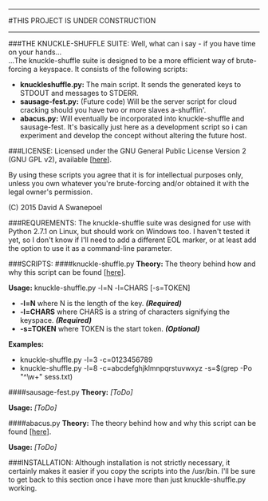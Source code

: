 ***
#THIS PROJECT IS UNDER CONSTRUCTION
***

###THE KNUCKLE-SHUFFLE SUITE:
Well, what can i say - if you have time on your hands...  
...The knuckle-shuffle suite is designed to be a more efficient way of brute-forcing a 
keyspace. It consists of the following scripts:
* __knuckleshuffle.py:__ The main script. It sends the generated keys to STDOUT and messages to STDERR.
* __sausage-fest.py:__ (Future code) Will be the server script for cloud cracking should you have
  two or more slaves a-shufflin'.
* __abacus.py:__ Will eventually be incorporated into knuckle-shuffle and sausage-fest. It's basically
  just here as a development script so i can experiment and develop the concept without altering the 
  future host. 

###LICENSE:
Licensed under the GNU General Public License Version 2 (GNU GPL v2), 
available \[[here](http://www.gnu.org/licenses/gpl-2.0.txt)].  

By using these scripts you agree that it is for intellectual purposes only, unless you own 
whatever you're brute-forcing and/or obtained it with the legal owner's permission.  
  
(C) 2015 David A Swanepoel


###REQUREMENTS:
The knuckle-shuffle suite was designed for use with Python 2.7.1 on Linux, but should work on Windows 
too. I haven't tested it yet, so I don't know if I'll need to add a different EOL marker, or at least 
add the option to use it as a command-line parameter.


###SCRIPTS:
####knuckle-shuffle.py
**Theory:** The theory behind how and why this script can be found \[[here](https://github.com/lord-aceldama/Knuckle-Shuffle-Suite/blob/master/documentation/knuckle-shuffle.md)].  
  
**Usage:** knuckle-shuffle.py -l=N -l=CHARS \[-s=TOKEN]
 * **-l=N** where N is the length of the key. __*(Required)*__
 * **-l=CHARS** where CHARS is a string of characters signifying the keyspace. __*(Required)*__
 * **-s=TOKEN** where TOKEN is the start token.  __*(Optional)*__

**Examples:** 
  * knuckle-shuffle.py -l=3 -c=0123456789
  * knuckle-shuffle.py -l=8 -c=abcdefghjklmnpqrstuvwxyz -s=$(grep -Po "^\w+" sess.txt)

####sausage-fest.py
**Theory:** *[ToDo]*  
  
**Usage:** *[ToDo]*  

####abacus.py
**Theory:** The theory behind how and why this script can be found \[[here](https://github.com/lord-aceldama/Knuckle-Shuffle-Suite/blob/master/documentation/abacus.md)].  
  
**Usage:** *[ToDo]*


###INSTALLATION:
Although installation is not strictly necessary, it certainly makes it easier if you copy the scripts 
into the /usr/bin. I'll be sure to get back to this section once i have more than just knuckle-shuffle.py
working.
